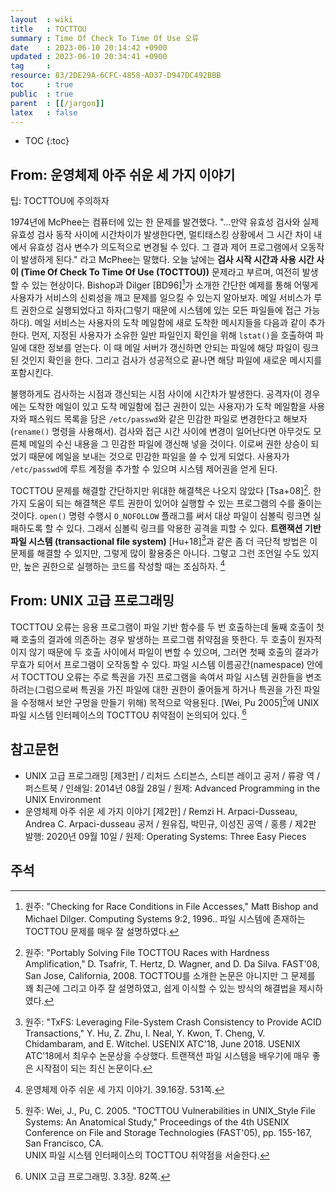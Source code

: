 ```yaml
---
layout  : wiki
title   : TOCTTOU
summary : Time Of Check To Time Of Use 오류
date    : 2023-06-10 20:14:42 +0900
updated : 2023-06-10 20:34:41 +0900
tag     : 
resource: 83/2DE29A-6CFC-4858-AD37-D947DC492BBB
toc     : true
public  : true
parent  : [[/jargon]]
latex   : false
---
```

* TOC
{:toc}

## From: 운영체제 아주 쉬운 세 가지 이야기

>
팁: TOCTTOU에 주의하자
>
1974년에 McPhee는 컴퓨터에 있는 한 문제를 발견했다.
"...만약 유효성 검사와 실제 유효성 검사 동작 사이에 시간차이가 발생한다면, 멀티태스킹 상황에서 그 시간 차이 내에서 유효성 검사 변수가 의도적으로 변경될 수 있다. 그 결과 제어 프로그램에서 오동작이 발생하게 된다." 라고 McPhee는 말했다.
오늘 날에는 **검사 시작 시간과 사용 시간 사이 (Time Of Check To Time Of Use (TOCTTOU))** 문제라고 부르며, 여전히 발생할 수 있는 현상이다.
Bishop과 Dilger [BD96][^bd96]가 소개한 간단한 예제를 통해 어떻게 사용자가 서비스의 신뢰성을 깨고 문제를 일으킬 수 있는지 알아보자.
메일 서비스가 루트 권한으로 실행되었다고 하자(그렇기 때문에 시스템에 있는 모든 파일들에 접근 가능하다).
메일 서비스는 사용자의 도착 메일함에 새로 도착한 메시지들을 다음과 같이 추가한다.
먼저, 지정된 사용자가 소유한 일반 파일인지 확인을 위해 `lstat()`을 호출하여 파일에 대한 정보를 얻는다.
이 때 메일 서버가 갱신하면 안되는 파일에 해당 파일이 링크된 것인지 확인을 한다.
그리고 검사가 성공적으로 끝나면 해당 파일에 새로운 메시지를 포함시킨다.
>
불행하게도 검사하는 시점과 갱신되는 시점 사이에 시간차가 발생한다.
공격자(이 경우에는 도착한 메일이 있고 도착 메일함에 접근 권한이 있는 사용자)가 도착 메일함을 사용자와 패스워드 목록을 담은 `/etc/passwd`와 같은 민감한 파일로 변경한다고 해보자(`rename()` 명령을 사용해서).
검사와 접근 시간 사이에 변경이 일어난다면 아무것도 모른체 메일의 수신 내용을 그 민감한 파일에 갱신해 넣을 것이다.
이로써 권한 상승이 되었기 때문에 메일을 보내는 것으로 민감한 파일을 쓸 수 있게 되었다.
사용자가 `/etc/passwd`에 루트 계정을 추가할 수 있으며 시스템 제어권을 얻게 된다.
>
TOCTTOU 문제를 해결할 간단하지만 위대한 해결책은 나오지 않았다 [Tsa+08][^tsa08].
한 가지 도움이 되는 해결책은 루트 권한이 있어야 실행할 수 있는 프로그램의 수를 줄이는 것이다.
`open()` 명령 수행시 `O_NOFOLLOW` 플래그를 써서 대상 파일이 심볼릭 링크면 실패하도록 할 수 있다.
그래서 심볼릭 링크를 악용한 공격을 피할 수 있다.
**트랜잭션 기반 파일 시스템 (transactional file system)** [Hu+18][^hu18]과 같은 좀 더 극단적 방법은 이 문제를 해결할 수 있지만, 그렇게 많이 활용중은 아니다.
그렇고 그런 조언일 수도 있지만, 높은 권한으로 실행하는 코드를 작성할 때는 조심하자.
[^easy-531]

## From: UNIX 고급 프로그래밍

>
TOCTTOU 오류는 응용 프로그램이 파일 기반 함수를 두 번 호출하는데 둘째 호출이 첫째 호출의 결과에 의존하는 경우 발생하는 프로그램 취약점을 뜻한다.
두 호출이 원자적이지 않기 때문에 두 호출 사이에서 파일이 변할 수 있으며, 그러면 첫째 호출의 결과가 무효가 되어서 프로그램이 오작동할 수 있다.
파일 시스템 이름공간(namespace) 안에서 TOCTTOU 오류는 주로 특권을 가진 프로그램을 속여서 파일 시스템 권한들을 변조하려는(그럼으로써 특권을 가진 파일에 대한 권한이 줄어들게 하거나 특권을 가진 파일을 수정해서 보안 구멍을 만들기 위해) 목적으로 악용된다.
[Wei, Pu 2005][^wei]에 UNIX 파일 시스템 인터페이스의 TOCTTOU 취약점이 논의되어 있다.
[^rich-82]

## 참고문헌

- UNIX 고급 프로그래밍 [제3판] / 리처드 스티븐스, 스티븐 레이고 공저 / 류광 역 / 퍼스트북 / 인쇄일: 2014년 08월 28일 / 원제: Advanced Programming in the UNIX Environment
- 운영체제 아주 쉬운 세 가지 이야기 [제2판] / Remzi H. Arpaci-Dusseau, Andrea C. Arpaci-dusseau 공저 / 원유집, 박민규, 이성진 공역 / 홍릉 / 제2판 발행: 2020년 09월 10일 / 원제: Operating Systems: Three Easy Pieces

## 주석

[^easy-531]: 운영체제 아주 쉬운 세 가지 이야기. 39.16장. 531쪽.
[^bd96]: 원주: "Checking for Race Conditions in File Accesses," Matt Bishop and Michael Dilger. Computing Systems 9:2, 1996.. 파일 시스템에 존재하는 TOCTTOU 문제를 매우 잘 설명하였다.
[^tsa08]: 원주: "Portably Solving File TOCTTOU Races with Hardness Amplification," D. Tsafrir, T. Hertz, D. Wagner, and D. Da Silva. FAST'08, San Jose, California, 2008. TOCTTOU를 소개한 논문은 아니지만 그 문제를 꽤 최근에 그리고 아주 잘 설명하였고, 쉽게 이식할 수 있는 방식의 해결법을 제시하였다.
[^hu18]: 원주: "TxFS: Leveraging File-System Crash Consistency to Provide ACID Transactions," Y. Hu, Z. Zhu, I. Neal, Y. Kwon, T. Cheng, V. Chidambaram, and E. Witchel. USENIX ATC'18, June 2018. USENIX ATC'18에서 최우수 논문상을 수상했다. 트랜잭션 파일 시스템을 배우기에 매우 좋은 시작점이 되는 최신 논문이다.
[^rich-82]: UNIX 고급 프로그래밍. 3.3장. 82쪽.
[^wei]: 원주: Wei, J., Pu, C. 2005. "TOCTTOU Vulnerabilities in UNIX_Style File Systems: An Anatomical Study," Proceedings of the 4th USENIX Conference on File and Storage Technologies (FAST'05), pp. 155-167, San Francisco, CA. <br/> UNIX 파일 시스템 인터페이스의 TOCTTOU 취약점을 서술한다.

